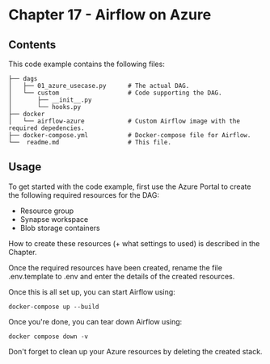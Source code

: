 # Chapter 17 - Airflow on Azure

## Contents

This code example contains the following files:

```
├── dags
│   ├── 01_azure_usecase.py      # The actual DAG.
│   └── custom                   # Code supporting the DAG.
│       ├── __init__.py
│       └── hooks.py
├── docker
│   └── airflow-azure            # Custom Airflow image with the required depedencies.
├── docker-compose.yml           # Docker-compose file for Airflow.
└──  readme.md                   # This file.
```

## Usage

To get started with the code example, first use the Azure Portal to create the following required resources for the DAG:

* Resource group
* Synapse workspace
* Blob storage containers

How to create these resources (+ what settings to used) is described in the Chapter.

Once the required resources have been created, rename the file .env.template to .env and enter the details of the created resources.

Once this is all set up, you can start Airflow using:

    docker-compose up --build

Once you're done, you can tear down Airflow using:

    docker compose down -v

Don't forget to clean up your Azure resources by deleting the created stack.

